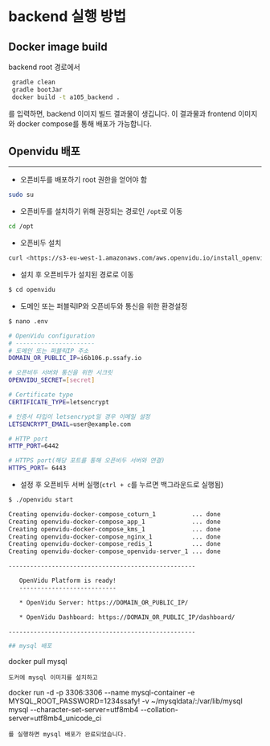 # backend 실행 방법




## Docker image build

backend root 경로에서

```bash
 gradle clean
 gradle bootJar
 docker build -t a105_backend .
```

를 입력하면, backend 이미지 빌드 결과물이 생깁니다. 이 결과물과 frontend 이미지와 docker compose를 통해 배포가 가능합니다.


## Openvidu 배포

---

- 오픈비두를 배포하기 root 권한을 얻어야 함

```bash
sudo su
```

- 오픈비두를 설치하기 위해 권장되는 경로인 `/opt`로 이동

```bash
cd /opt
```

- 오픈비두 설치

```bash
curl <https://s3-eu-west-1.amazonaws.com/aws.openvidu.io/install_openvidu_latest.sh> | bash
```

- 설치 후 오픈비두가 설치된 경로로 이동

```bash
$ cd openvidu
```

- 도메인 또는 퍼블릭IP와 오픈비두와 통신을 위한 환경설정

```bash
$ nano .env

# OpenVidu configuration
# ----------------------
# 도메인 또는 퍼블릭IP 주소
DOMAIN_OR_PUBLIC_IP=i6b106.p.ssafy.io

# 오픈비두 서버와 통신을 위한 시크릿
OPENVIDU_SECRET=[secret]

# Certificate type
CERTIFICATE_TYPE=letsencrypt

# 인증서 타입이 letsencrypt일 경우 이메일 설정
LETSENCRYPT_EMAIL=user@example.com

# HTTP port
HTTP_PORT=6442

# HTTPS port(해당 포트를 통해 오픈비두 서버와 연결)
HTTPS_PORT= 6443

```

- 설정 후 오픈비두 서버 실행(`ctrl + c`를 누르면 백그라운드로 실행됨)

```bash
$ ./openvidu start

Creating openvidu-docker-compose_coturn_1          ... done
Creating openvidu-docker-compose_app_1             ... done
Creating openvidu-docker-compose_kms_1             ... done
Creating openvidu-docker-compose_nginx_1           ... done
Creating openvidu-docker-compose_redis_1           ... done
Creating openvidu-docker-compose_openvidu-server_1 ... done

----------------------------------------------------

   OpenVidu Platform is ready!
   ---------------------------

   * OpenVidu Server: https://DOMAIN_OR_PUBLIC_IP/

   * OpenVidu Dashboard: https://DOMAIN_OR_PUBLIC_IP/dashboard/

----------------------------------------------------

## mysql 배포
```
docker pull mysql 
```
도커에 mysql 이미지를 설치하고
```
docker run -d -p 3306:3306 --name mysql-container -e MYSQL_ROOT_PASSWORD=1234ssafy! -v ~/mysqldata/:/var/lib/mysql mysql --character-set-server=utf8mb4 --collation-server=utf8mb4_unicode_ci
```
를 실행하면 mysql 배포가 완료되었습니다.


